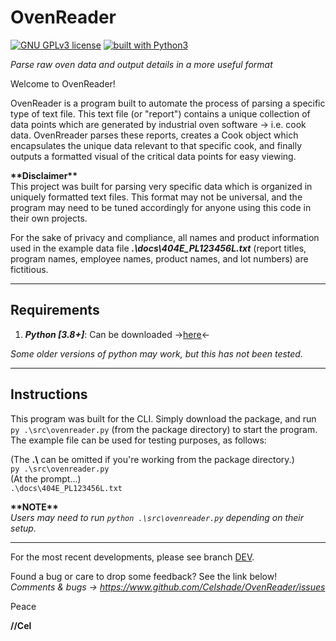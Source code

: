 # OvenReader
[![GNU GPLv3 license](https://img.shields.io/badge/license-GPLv3-blue.svg)](https://github.com/Celshade/OvenReader/blob/master/LICENSE.txt)
[![built with Python3](https://img.shields.io/badge/built%20with-Python3-green.svg)](https://www.python.org/)

_Parse raw oven data and output details in a more useful format_

Welcome to OvenReader!

OvenReader is a program built to automate the process of parsing a specific
type of text file. This text file (or "report") contains a unique collection of
data points which are generated by industrial oven software -> i.e. cook data.
OvenRreader parses these reports, creates a Cook object which encapsulates
the unique data relevant to that specific cook, and finally outputs a formatted
visual of the critical data points for easy viewing.

**\*\*Disclaimer\*\*** \
This project was built for parsing very specific data which is organized in
uniquely formatted text files. This format may not be universal, and the
program may need to be tuned accordingly for anyone using this code in their
own projects.

For the sake of privacy and compliance, all names and product information used
in the example data file **_.\docs\404E_PL123456L.txt_** (report titles, program
names, employee names, product names, and lot numbers) are fictitious.
***

## Requirements
1. _**Python [3.8+]**_: Can be downloaded ->[here](https://www.python.org/)<-

_Some older versions of python may work, but this has not been tested._
***

## Instructions
This program was built for the CLI. Simply download the package, and
run `py .\src\ovenreader.py` (from the package directory) to start the
program. The example file can be used for testing purposes, as follows:

(The **.\\** can be omitted if you're working from the package directory.) \
`py .\src\ovenreader.py` \
(At the prompt...) \
`.\docs\404E_PL123456L.txt`


**\*\*NOTE\*\*** \
_Users may need to run `python .\src\ovenreader.py` depending on their setup._
***

For the most recent developments, please see branch [DEV](https://github.com/Celshade/OvenReader/tree/dev).

Found a bug or care to drop some feedback? See the link below! \
_Comments & bugs -> https://www.github.com/Celshade/OvenReader/issues_

Peace

**//Cel**
